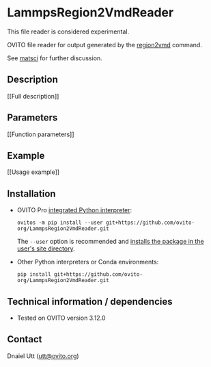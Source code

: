 # LammpsRegion2VmdReader

This file reader is considered experimental.

OVITO file reader for output generated by the [region2vmd](https://github.com/lammps/lammps/pull/4468) command.

See [matsci](https://matsci.org/t/export-visualizations-for-regions-in-lammps-to-ovito/60679/6) for further discussion.

## Description
[[Full description]]

## Parameters 
[[Function parameters]]

## Example
[[Usage example]]

## Installation
- OVITO Pro [integrated Python interpreter](https://docs.ovito.org/python/introduction/installation.html#ovito-pro-integrated-interpreter):
  ```
  ovitos -m pip install --user git+https://github.com/ovito-org/LammpsRegion2VmdReader.git
  ``` 
  The `--user` option is recommended and [installs the package in the user's site directory](https://pip.pypa.io/en/stable/user_guide/#user-installs).

- Other Python interpreters or Conda environments:
  ```
  pip install git+https://github.com/ovito-org/LammpsRegion2VmdReader.git
  ```

## Technical information / dependencies
- Tested on OVITO version 3.12.0

## Contact
Dnaiel Utt (utt@ovito.org)